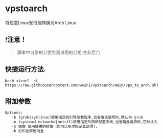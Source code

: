 # vpstoarch

将任意Linux发行版转换为Arch Linux

## !注意！

> 脚本中自带的公钥为测试用的公钥,并非后门


## 快捷运行方法.

```shell
bash <(curl -sL https://raw.githubusercontent.com/wo2ni/vpstoarch/main/vps_to_arch.sh)
```

## 附加参数

```txt
Options:
   -b (grub|syslinux)使用指定的引导加载程序,当省略该选项时,默认为 grub.
   -n (systemd-networkd|netctl)使用指定的网络配置系统,当省略此选项时,它默认为 systemd-networkd.
   -m 镜像 使用提供的镜像（您可以多次指定此选项).
   -h 打印此帮助消息
```
